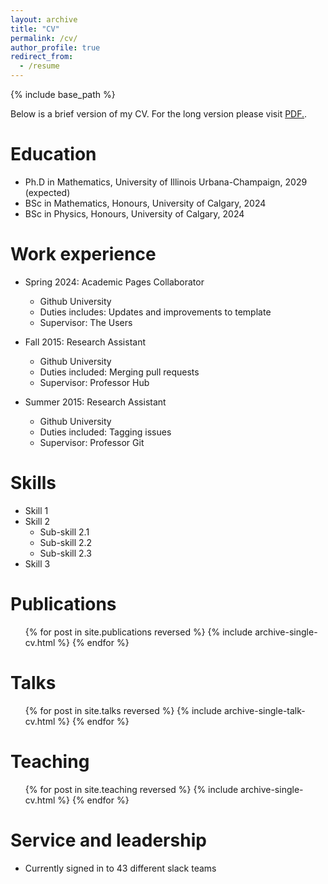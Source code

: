 ```yaml
---
layout: archive
title: "CV"
permalink: /cv/
author_profile: true
redirect_from:
  - /resume
---
```


{% include base_path %}

Below is a brief version of my CV. For the long version please visit <a href="/files/EaECVLong.pdf" class="image fit">PDF.</a>.

Education
======
* Ph.D in Mathematics, University of Illinois Urbana-Champaign, 2029 (expected)
* BSc in Mathematics, Honours, University of Calgary, 2024
* BSc in Physics, Honours, University of Calgary, 2024

Work experience
======
* Spring 2024: Academic Pages Collaborator
  * Github University
  * Duties includes: Updates and improvements to template
  * Supervisor: The Users

* Fall 2015: Research Assistant
  * Github University
  * Duties included: Merging pull requests
  * Supervisor: Professor Hub

* Summer 2015: Research Assistant
  * Github University
  * Duties included: Tagging issues
  * Supervisor: Professor Git
  
Skills
======
* Skill 1
* Skill 2
  * Sub-skill 2.1
  * Sub-skill 2.2
  * Sub-skill 2.3
* Skill 3

Publications
======
  <ul>{% for post in site.publications reversed %}
    {% include archive-single-cv.html %}
  {% endfor %}</ul>
  
Talks
======
  <ul>{% for post in site.talks reversed %}
    {% include archive-single-talk-cv.html  %}
  {% endfor %}</ul>
  
Teaching
======
  <ul>{% for post in site.teaching reversed %}
    {% include archive-single-cv.html %}
  {% endfor %}</ul>
  
Service and leadership
======
* Currently signed in to 43 different slack teams
